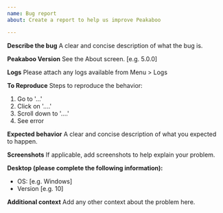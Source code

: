 ```yaml
---
name: Bug report
about: Create a report to help us improve Peakaboo

---
```


**Describe the bug**
A clear and concise description of what the bug is.

**Peakaboo Version**
See the About screen. [e.g. 5.0.0]

**Logs**
Please attach any logs available from Menu > Logs

**To Reproduce**
Steps to reproduce the behavior:
1. Go to '...'
2. Click on '....'
3. Scroll down to '....'
4. See error

**Expected behavior**
A clear and concise description of what you expected to happen.

**Screenshots**
If applicable, add screenshots to help explain your problem.

**Desktop (please complete the following information):**
 - OS: [e.g. Windows]
 - Version [e.g. 10]

**Additional context**
Add any other context about the problem here.
